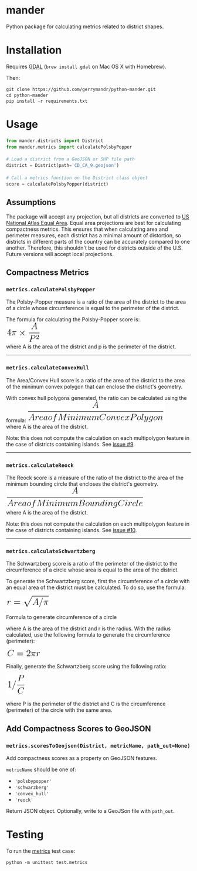 # mander
Python package for calculating metrics related to district shapes.

# Installation

Requires [GDAL](http://www.gdal.org/) (`brew install gdal` on Mac OS X with Homebrew).

Then:
```
git clone https://github.com/gerrymandr/python-mander.git
cd python-mander
pip install -r requirements.txt
```

# Usage

```python
from mander.districts import District
from mander.metrics import calculatePolsbyPopper

# Load a district from a GeoJSON or SHP file path
district = District(path='CD_CA_9.geojson')

# Call a metrics function on the District class object
score = calculatePolsbyPopper(district)
```
## Assumptions
The package will accept any projection, but all districts are converted to [US National Atlas Equal Area](http://spatialreference.org/ref/epsg/2163/). Equal area projections are best for calculating compactness metrics. This ensures that when calculating area and perimeter measures, each district has a minimal amount of distortion, so districts in different parts of the country can be accurately compared to one another. Therefore, this shouldn't be used for districts outside of the U.S. Future versions will accept local projections.

## Compactness Metrics

### `metrics.calculatePolsbyPopper`
The Polsby-Popper measure is a ratio of the area of the district to the area of a circle whose circumference is equal to the perimeter of the district.

The formula for calculating the Polsby-Popper score is:  
![polsby popper formula](https://github.com/cicero-data/compactness-stats/raw/master/img/polsby-popper-formula.png)  
where A is the area of the district and p is the perimeter of the district.

---

### `metrics.calculateConvexHull`
The Area/Convex Hull score is a ratio of the area of the district to the area of the minimum convex polygon that can enclose the district's geometry.  

With convex hull polygons generated, the ratio can be calculated using the formula:
![convexhull formula](https://github.com/cicero-data/compactness-stats/raw/master/img/convexhull-formula.png)  
where A is the area of the district.

Note: this does not compute the calculation on each multipolygon feature in the case of districts containing islands. See [issue #9](https://github.com/gerrymandr/python-mander/issues/9).

---

### `metrics.calculateReock`
The Reock score is a measure of the ratio of the district to the area of the minimum bounding circle that encloses the district's geometry.  
![reock formula](https://github.com/cicero-data/compactness-stats/raw/master/img/reock-formula.png)  
where A is the area of the district.

Note: this does not compute the calculation on each multipolygon feature in the case of districts containing islands. See [issue #10](https://github.com/gerrymandr/python-mander/issues/10).

---

### `metrics.calculateSchwartzberg`
The Schwartzberg score is a ratio of the perimeter of the district to the circumference of a circle whose area is equal to the area of the district.

To generate the Schwartzberg score, first the circumference of a circle with an equal area of the district must be calculated. To do so, use the formula:

![schwartzberg formula 1](https://github.com/cicero-data/compactness-stats/raw/master/img/schwartzberg-formula-1.png)

Formula to generate circumference of a circle

where A is the area of the district and r is the radius. With the radius calculated, use the following formula to generate the circumference (perimeter):

![schwartzberg formula 2](https://github.com/cicero-data/compactness-stats/raw/master/img/schwartzberg-formula-2.png)

Finally, generate the Schwartzberg score using the following ratio:

![schwartzberg formula 3](https://github.com/cicero-data/compactness-stats/raw/master/img/schwartzberg-formula-3.png?raw=true)

where P is the perimeter of the district and C is the circumference (perimeter) of the circle with the same area.

## Add Compactness Scores to GeoJSON

### `metrics.scoresToGeojson(District, metricName, path_out=None)`

Add compactness scores as a property on GeoJSON features.

`metricName` should be one of:

- `'polsbypopper'`
- `'schwarzberg'`
- `'convex_hull'`
- `'reock'`

Return JSON object. Optionally, write to a GeoJSon file with `path_out`.

# Testing

To run the [metrics](test/metrics.py) test case:

```
python -m unittest test.metrics
```
